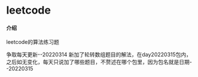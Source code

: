 # leetcode

#### 介绍

leetcode的算法练习题

争取每天更新--20220314
新加了轮转数组题目的解法，在day20220315包内，之后如无变化，每天只说加了哪些题目，不赘述在哪个包里，因为包名就是日期--20220315
